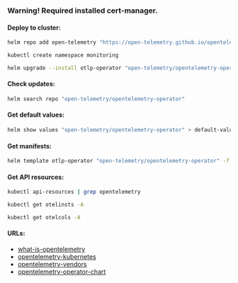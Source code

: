 ### Warning! Required installed cert-manager.

#### Deploy to cluster:
```bash
helm repo add open-telemetry "https://open-telemetry.github.io/opentelemetry-helm-charts" && helm repo update
```
```bash
kubectl create namespace monitoring
```
```bash
helm upgrade --install otlp-operator "open-telemetry/opentelemetry-operator" -f values.yml -n monitoring --version "0.47.0"
```

#### Check updates:
```bash
helm search repo "open-telemetry/opentelemetry-operator"
```

#### Get default values:
```bash
helm show values "open-telemetry/opentelemetry-operator" > default-values.yml
```

#### Get manifests:
```bash
helm template otlp-operator "open-telemetry/opentelemetry-operator" -f values.yml -n monitoring --version "0.47.0" > manifests.yml
```

#### Get API resources:
```bash
kubectl api-resources | grep opentelemetry
```
```bash
kubectl get otelinsts -A
```
```bash
kubectl get otelcols -A
```

#### URLs:
- [what-is-opentelemetry](https://opentelemetry.io/docs/what-is-opentelemetry/)
- [opentelemetry-kubernetes](https://opentelemetry.io/docs/kubernetes/)
- [opentelemetry-vendors](https://opentelemetry.io/ecosystem/vendors/)
- [opentelemetry-operator-chart](https://github.com/open-telemetry/opentelemetry-helm-charts/tree/main/charts/opentelemetry-operator)
